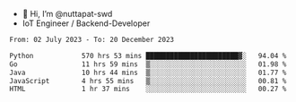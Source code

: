 - 👋 Hi, I’m @nuttapat-swd
- IoT Engineer / Backend-Developer

<!--START_SECTION:waka-->

```txt
From: 02 July 2023 - To: 20 December 2023

Python            570 hrs 53 mins ███████████████████████▓░   94.04 %
Go                11 hrs 59 mins  ▒░░░░░░░░░░░░░░░░░░░░░░░░   01.98 %
Java              10 hrs 44 mins  ▒░░░░░░░░░░░░░░░░░░░░░░░░   01.77 %
JavaScript        4 hrs 55 mins   ▒░░░░░░░░░░░░░░░░░░░░░░░░   00.81 %
HTML              1 hr 37 mins    ░░░░░░░░░░░░░░░░░░░░░░░░░   00.27 %
```

<!--END_SECTION:waka-->

